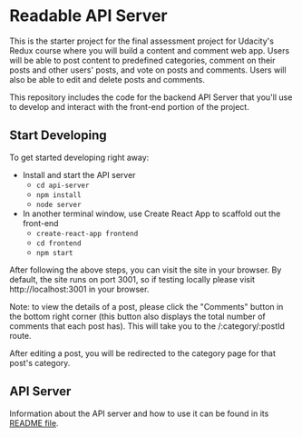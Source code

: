 # Readable API Server

This is the starter project for the final assessment project for Udacity's Redux course where you will build a content and comment web app. Users will be able to post content to predefined categories, comment on their posts and other users' posts, and vote on posts and comments. Users will also be able to edit and delete posts and comments.

This repository includes the code for the backend API Server that you'll use to develop and interact with the front-end portion of the project.

## Start Developing

To get started developing right away:

* Install and start the API server
    - `cd api-server`
    - `npm install`
    - `node server`
* In another terminal window, use Create React App to scaffold out the front-end
    - `create-react-app frontend`
    - `cd frontend`
    - `npm start`

After following the above steps, you can visit the site in your browser. By default, the site runs on port 3001, so if testing locally please visit http://localhost:3001 in your browser.

Note: to view the details of a post, please click the "Comments" button in the bottom right corner (this button also displays the total number of comments that each post has). This will take you to the /:category/:postId route.

After editing a post, you will be redirected to the category page for that post's category.

## API Server

Information about the API server and how to use it can be found in its [README file](api-server/README.md).
